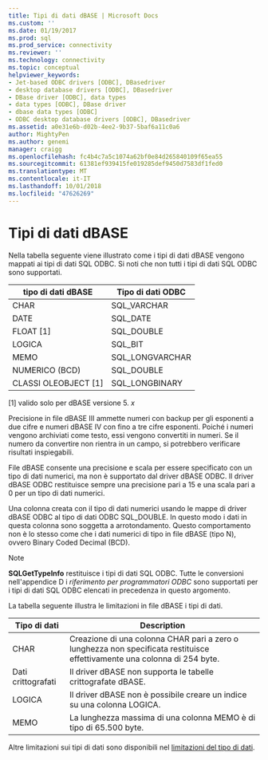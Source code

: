 ```yaml
---
title: Tipi di dati dBASE | Microsoft Docs
ms.custom: ''
ms.date: 01/19/2017
ms.prod: sql
ms.prod_service: connectivity
ms.reviewer: ''
ms.technology: connectivity
ms.topic: conceptual
helpviewer_keywords:
- Jet-based ODBC drivers [ODBC], DBasedriver
- desktop database drivers [ODBC], DBasedriver
- DBase driver [ODBC], data types
- data types [ODBC], DBase driver
- dbase data types [ODBC]
- ODBC desktop database drivers [ODBC], DBasedriver
ms.assetid: a0e31e6b-d02b-4ee2-9b37-5baf6a11c0a6
author: MightyPen
ms.author: genemi
manager: craigg
ms.openlocfilehash: fc4b4c7a5c1074a62bf0e84d265840109f65ea55
ms.sourcegitcommit: 61381ef939415fe019285def9450d7583df1fed0
ms.translationtype: MT
ms.contentlocale: it-IT
ms.lasthandoff: 10/01/2018
ms.locfileid: "47626269"
---
```

# <a name="dbase-data-types"></a>Tipi di dati dBASE
Nella tabella seguente viene illustrato come i tipi di dati dBASE vengono mappati ai tipi di dati SQL ODBC. Si noti che non tutti i tipi di dati SQL ODBC sono supportati.  
  
|tipo di dati dBASE|Tipo di dati ODBC|  
|---------------------|--------------------|  
|CHAR|SQL_VARCHAR|  
|DATE|SQL_DATE|  
|FLOAT [1]|SQL_DOUBLE|  
|LOGICA|SQL_BIT|  
|MEMO|SQL_LONGVARCHAR|  
|NUMERICO (BCD)|SQL_DOUBLE|  
|CLASSI OLEOBJECT [1]|SQL_LONGBINARY|  
  
 [1] valido solo per dBASE versione 5. *x*  
  
 Precisione in file dBASE III ammette numeri con backup per gli esponenti a due cifre e numeri dBASE IV con fino a tre cifre esponenti. Poiché i numeri vengono archiviati come testo, essi vengono convertiti in numeri. Se il numero da convertire non rientra in un campo, si potrebbero verificare risultati inspiegabili.  
  
 File dBASE consente una precisione e scala per essere specificato con un tipo di dati numerici, ma non è supportato dal driver dBASE ODBC. Il driver dBASE ODBC restituisce sempre una precisione pari a 15 e una scala pari a 0 per un tipo di dati numerici.  
  
 Una colonna creata con il tipo di dati numerici usando le mappe di driver dBASE ODBC al tipo di dati ODBC SQL_DOUBLE. In questo modo i dati in questa colonna sono soggetta a arrotondamento. Questo comportamento non è lo stesso come che i dati numerici di tipo in file dBASE (tipo N), ovvero Binary Coded Decimal (BCD).  
  
> [!NOTE]  
>  **SQLGetTypeInfo** restituisce i tipi di dati SQL ODBC. Tutte le conversioni nell'appendice D i *riferimento per programmatori ODBC* sono supportati per i tipi di dati SQL ODBC elencati in precedenza in questo argomento.  
  
 La tabella seguente illustra le limitazioni in file dBASE i tipi di dati.  
  
|Tipo di dati|Description|  
|---------------|-----------------|  
|CHAR|Creazione di una colonna CHAR pari a zero o lunghezza non specificata restituisce effettivamente una colonna di 254 byte.|  
|Dati crittografati|Il driver dBASE non supporta le tabelle crittografate dBASE.|  
|LOGICA|Il driver dBASE non è possibile creare un indice su una colonna LOGICA.|  
|MEMO|La lunghezza massima di una colonna MEMO è di tipo di 65.500 byte.|  
  
 Altre limitazioni sui tipi di dati sono disponibili nel [limitazioni del tipo di dati](../../odbc/microsoft/data-type-limitations.md).
